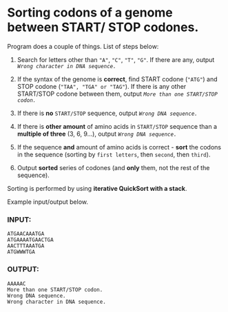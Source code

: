 # Sorting codons of a genome between START/ STOP codones.

Program does a couple of things. List of steps below:

1) Search for letters other than `"A"`, `"C"`, `"T"`, `"G"`. If there are any, output _`Wrong character in DNA sequence.`_

2) If the syntax of the genome is **correct**, find START codone (`"ATG"`) and STOP codone (`"TAA", "TGA" or "TAG"`). If there is any other
 START/STOP codone between them, output _`More than one START/STOP codon.`_
 
3) If there is **no** `START/STOP` sequence, output _`Wrong DNA sequence.`_

4) If there is **other amount** of amino acids in `START/STOP` sequence than a **multiple of three** (3, 6, 9...), output _`Wrong DNA sequence.`_

5) If the sequence **and** amount of amino acids is correct - **sort** the codons in the sequence (sorting by `first letters`, then `second`, then `third`).

6) Output **sorted** series of codones (and **only** them, not the rest of the sequence).

Sorting is performed by using **iterative QuickSort with a stack**.

Example input/output below.


### INPUT:
```
ATGAACAAATGA
ATGAAAATGAACTGA
AACTTTAAATGA
ATGWWWTGA
```
### OUTPUT:
```
AAAAAC
More than one START/STOP codon.
Wrong DNA sequence.
Wrong character in DNA sequence.
```
